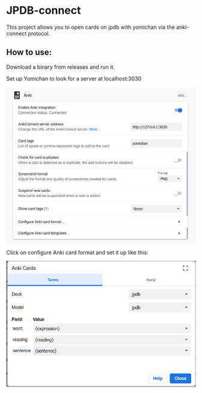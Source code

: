 # JPDB-connect

This project allows you to open cards on jpdb with yomichan via the anki-connect protocol.

## How to use:

Download a binary from releases and run it.

Set up Yomichan to look for a server at localhost:3030

![](yomichansetting1.png)

Click on configure Anki card format and set it up like this:

![](yomichansetting2.png)